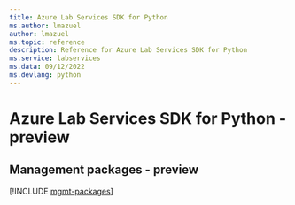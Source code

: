 ```yaml
---
title: Azure Lab Services SDK for Python
ms.author: lmazuel
author: lmazuel
ms.topic: reference
description: Reference for Azure Lab Services SDK for Python
ms.service: labservices
ms.data: 09/12/2022
ms.devlang: python
---
```

# Azure Lab Services SDK for Python - preview

## Management packages - preview
[!INCLUDE [mgmt-packages](lab-services-mgmt-index.md)]